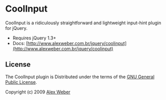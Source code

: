 # CoolInput

CoolInput is a ridiculously straightforward and lightweight input-hint plugin for jQuery.

* Requires jQuery 1.3+
* Docs: [http://www.alexweber.com.br/jquery/coolinput](http://www.alexweber.com.br/jquery/coolinput)


## License

The CoolInput plugin is Distributed under the terms of the [GNU General Public License](http://www.opensource.org/licenses/http://www.gnu.org/licenses/gpl-3.0.html).

Copyright (c) 2009 [Alex Weber](http://alexweber.com.br)
